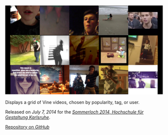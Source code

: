 ![Screenshot](vinewall.jpg "fullwidth")

Displays a grid of Vine videos, chosen by popularity, tag, or user.

Released on *July 7, 2014* for the *[Sommerloch 2014, Hochschule für Gestaltung Karlsruhe](http://www.hfg-karlsruhe.de/sommerloch)*.

[Repository on *GitHub*](https://github.com/KoltesDigital/VineWall)
